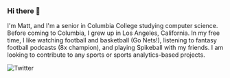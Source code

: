 ### Hi there 👋
I'm Matt, and I'm a senior in Columbia College studying computer science. Before coming to Columbia, I grew up in Los Angeles, California. In my free time, I like watching football and basketball (Go Nets!), listening to fantasy football podcasts (8x champion), and playing Spikeball with my friends. I am looking to contribute to any sports or sports analytics-based projects.

![Twitter](https://img.shields.io/twitter/follow/matt_kim9?style=social)

<!--
**mjk2244/mjk2244** is a ✨ _special_ ✨ repository because its `README.md` (this file) appears on your GitHub profile.

Here are some ideas to get you started:

- 🔭 I’m currently working on ...
- 🌱 I’m currently learning ...
- 👯 I’m looking to collaborate on ...
- 🤔 I’m looking for help with ...
- 💬 Ask me about ...
- 📫 How to reach me: ...
- 😄 Pronouns: ...
- ⚡ Fun fact: ...
-->
